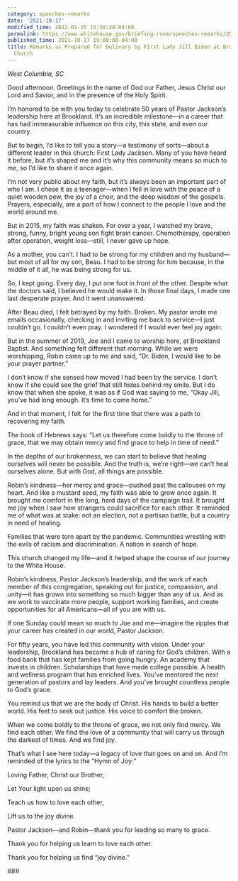 ```yaml
---
category: speeches-remarks
date: '2021-10-17'
modified_time: 2022-01-25 15:39:28-04:00
permalink: https://www.whitehouse.gov/briefing-room/speeches-remarks/2021/10/17/remarks-as-prepared-for-delivery-by-first-lady-jill-biden-at-brookland-baptist-church/
published_time: 2021-10-17 19:00:00-04:00
title: Remarks as Prepared for Delivery by First Lady Jill Biden at Brookland Baptist
  Church
---
```

 
*West Columbia, SC*

Good afternoon. Greetings in the name of God our Father, Jesus Christ
our Lord and Savior, and in the presence of the Holy Spirit.  

I’m honored to be with you today to celebrate 50 years of Pastor
Jackson’s leadership here at Brookland. It’s an incredible milestone—in
a career that has had immeasurable influence on this city, this state,
and even our country.  

But to begin, I’d like to tell you a story—a testimony of sorts—about a
different leader in this church: First Lady Jackson. Many of you have
heard it before, but it’s shaped me and it’s why this community means so
much to me, so I’d like to share it once again.   

I’m not very public about my faith, but it’s always been an important
part of who I am. I chose it as a teenager—when I fell in love with the
peace of a quiet wooden pew, the joy of a choir, and the deep wisdom of
the gospels. Prayers, especially, are a part of how I connect to the
people I love and the world around me.  

But in 2015, my faith was shaken. For over a year, I watched my brave,
strong, funny, bright young son fight brain cancer. Chemotherapy,
operation after operation, weight loss—still, I never gave up hope.  

As a mother, you can’t. I had to be strong for my children and my
husband—but most of all for my son, Beau. I had to be strong for him
because, in the middle of it all, he was being strong for us.  

So, I kept going. Every day, I put one foot in front of the other.
Despite what the doctors said, I believed he would make it. In those
final days, I made one last desperate prayer. And it went unanswered.  

After Beau died, I felt betrayed by my faith. Broken. My pastor wrote me
emails occasionally, checking in and inviting me back to service—I just
couldn’t go. I couldn’t even pray. I wondered if I would ever feel joy
again. 

But in the summer of 2019, Joe and I came to worship here, at Brookland
Baptist. And something felt different that morning. While we were
worshipping, Robin came up to me and said, “Dr. Biden, I would like to
be your prayer partner.”  

I don’t know if she sensed how moved I had been by the service. I don’t
know if she could see the grief that still hides behind my smile. But I
do know that when she spoke, it was as if God was saying to me, “Okay
Jill, you’ve had long enough. It’s time to come home.”  

And in that moment, I felt for the first time that there was a path to
recovering my faith.  

The book of Hebrews says: “Let us therefore come boldly to the throne of
grace, that we may obtain mercy and find grace to help in time of
need.” 

In the depths of our brokenness, we can start to believe that healing
ourselves will never be possible. And the truth is, we’re right—we can’t
heal ourselves alone. But with God, all things are possible.  

Robin’s kindness—her mercy and grace—pushed past the callouses on my
heart. And like a mustard seed, my faith was able to grow once again. It
brought me comfort in the long, hard days of the campaign trail. It
brought me joy when I saw how strangers could sacrifice for each other.
It reminded me of what was at stake: not an election, not a partisan
battle, but a country in need of healing.  

Families that were torn apart by the pandemic. Communities wrestling
with the evils of racism and discrimination. A nation in search of
hope.  

This church changed my life—and it helped shape the course of our
journey to the White House.  

Robin’s kindness, Pastor Jackson’s leadership, and the work of each
member of this congregation, speaking out for justice, compassion, and
unity—it has grown into something so much bigger than any of us. And as
we work to vaccinate more people, support working families, and create
opportunities for all Americans—all of you are with us.  

If one Sunday could mean so much to Joe and me—imagine the ripples that
your career has created in our world, Pastor Jackson.  

For fifty years, you have led this community with vision. Under your
leadership, Brookland has become a hub of caring for God’s children.
With a food bank that has kept families from going hungry. An academy
that invests in children. Scholarships that have made college possible.
A health and wellness program that has enriched lives. You’ve mentored
the next generation of pastors and lay leaders. And you’ve brought
countless people to God’s grace.  

You remind us that we are the body of Christ. His hands to build a
better world. His feet to seek out justice. His voice to comfort the
broken.  

When we come boldly to the throne of grace, we not only find mercy. We
find each other. We find the love of a community that will carry us
through the darkest of times. And we find joy.  

That’s what I see here today—a legacy of love that goes on and on. And
I’m reminded of the lyrics to the “Hymn of Joy:”  

Loving Father, Christ our Brother, 

Let Your light upon us shine; 

Teach us how to love each other, 

Lift us to the joy divine. 

Pastor Jackson—and Robin—thank you for leading so many to grace.  

Thank you for helping us learn to love each other.  

Thank you for helping us find “joy divine.” 

\### 
